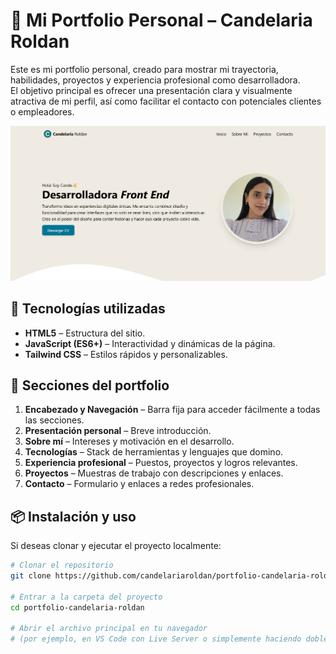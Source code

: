 # 🌟 Mi Portfolio Personal – Candelaria Roldan

Este es mi portfolio personal, creado para mostrar mi trayectoria, habilidades, proyectos y experiencia profesional como desarrolladora.  
El objetivo principal es ofrecer una presentación clara y visualmente atractiva de mi perfil, así como facilitar el contacto con potenciales clientes o empleadores.

![Vista previa del portfolio](preview.png)

## 🚀 Tecnologías utilizadas

- **HTML5** – Estructura del sitio.
- **JavaScript (ES6+)** – Interactividad y dinámicas de la página.
- **Tailwind CSS** – Estilos rápidos y personalizables.

## 📂 Secciones del portfolio

1. **Encabezado y Navegación** – Barra fija para acceder fácilmente a todas las secciones.
2. **Presentación personal** – Breve introducción.
3. **Sobre mí** – Intereses y motivación en el desarrollo.
4. **Tecnologías** – Stack de herramientas y lenguajes que domino.
5. **Experiencia profesional** – Puestos, proyectos y logros relevantes.
6. **Proyectos** – Muestras de trabajo con descripciones y enlaces.
7. **Contacto** – Formulario y enlaces a redes profesionales.

## 📦 Instalación y uso

Si deseas clonar y ejecutar el proyecto localmente:

```bash
# Clonar el repositorio
git clone https://github.com/candelariaroldan/portfolio-candelaria-roldan.git

# Entrar a la carpeta del proyecto
cd portfolio-candelaria-roldan

# Abrir el archivo principal en tu navegador
# (por ejemplo, en VS Code con Live Server o simplemente haciendo doble clic en index.html)
